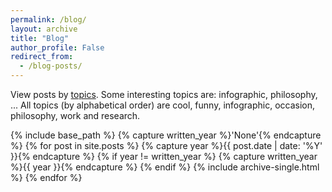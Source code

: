 ```yaml
---
permalink: /blog/
layout: archive
title: "Blog"
author_profile: False
redirect_from:
  - /blog-posts/
---
```


View posts by [topics](https://dovanquyet.github.io/tags/). Some interesting topics are: infographic, philosophy, ...
All topics (by alphabetical order) are cool, funny, infographic, occasion, philosophy, work and research.

{% include base_path %}
{% capture written_year %}'None'{% endcapture %}
{% for post in site.posts %}
  {% capture year %}{{ post.date | date: '%Y' }}{% endcapture %}
  {% if year != written_year %}
    {% capture written_year %}{{ year }}{% endcapture %}
  {% endif %}
  {% include archive-single.html %}
{% endfor %}
